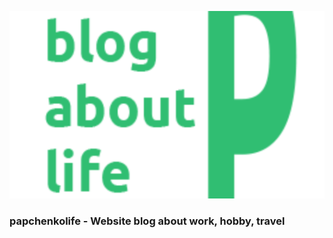 ![img](https://raw.githubusercontent.com/papchenko/papchenkolife/dda2c048dceeed0efa19e217d87d66464727a516/resources/papchenkolife-logo.svg)
### papchenkolife - Website blog about work, hobby, travel
